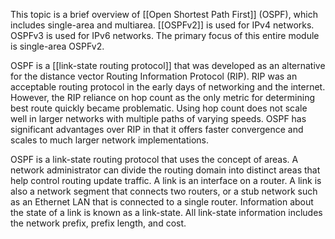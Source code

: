 This topic is a brief overview of [[Open Shortest Path First]] (OSPF), which includes single-area and multiarea. [[OSPFv2]] is used for IPv4 networks. OSPFv3 is used for IPv6 networks. The primary focus of this entire module is single-area OSPFv2.

OSPF is a [[link-state routing protocol]] that was developed as an alternative for the distance vector Routing Information Protocol (RIP). RIP was an acceptable routing protocol in the early days of networking and the internet. However, the RIP reliance on hop count as the only metric for determining best route quickly became problematic. Using hop count does not scale well in larger networks with multiple paths of varying speeds. OSPF has significant advantages over RIP in that it offers faster convergence and scales to much larger network implementations.

OSPF is a link-state routing protocol that uses the concept of areas. A network administrator can divide the routing domain into distinct areas that help control routing update traffic. A link is an interface on a router. A link is also a network segment that connects two routers, or a stub network such as an Ethernet LAN that is connected to a single router. Information about the state of a link is known as a link-state. All link-state information includes the network prefix, prefix length, and cost.
